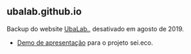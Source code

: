 ## ubalab.github.io

Backup do website [UbaLab.](http://ubalab.org), desativado em agosto de 2019.

+ [Demo de apresentação](sei) para o projeto sei.eco.
